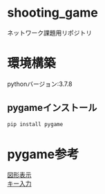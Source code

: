 # shooting_game
ネットワーク課題用リポジトリ
# 環境構築
pythonバージョン:3.7.8
## pygameインストール
```bash
pip install pygame
```
# pygame参考
[図形表示](https://shizenkarasuzon.hatenablog.com/entry/2018/12/29/213355)\
[キー入力](https://shizenkarasuzon.hatenablog.com/entry/2019/02/08/184932)